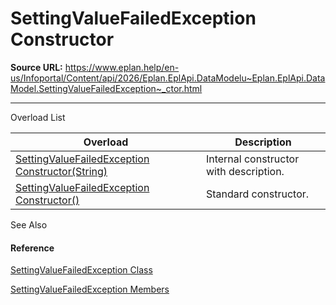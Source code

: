 # SettingValueFailedException Constructor

**Source URL:** https://www.eplan.help/en-us/Infoportal/Content/api/2026/Eplan.EplApi.DataModelu~Eplan.EplApi.DataModel.SettingValueFailedException~_ctor.html

---

Overload List

| Overload | Description |
| --- | --- |
| [SettingValueFailedException Constructor(String)](Eplan.EplApi.DataModelu~Eplan.EplApi.DataModel.SettingValueFailedException~_ctor(String).html) | Internal constructor with description. |
| [SettingValueFailedException Constructor()](Eplan.EplApi.DataModelu~Eplan.EplApi.DataModel.SettingValueFailedException~_ctor().html) | Standard constructor. |



See Also

#### Reference

[SettingValueFailedException Class](Eplan.EplApi.DataModelu~Eplan.EplApi.DataModel.SettingValueFailedException.html)
  
[SettingValueFailedException Members](Eplan.EplApi.DataModelu~Eplan.EplApi.DataModel.SettingValueFailedException_members.html)